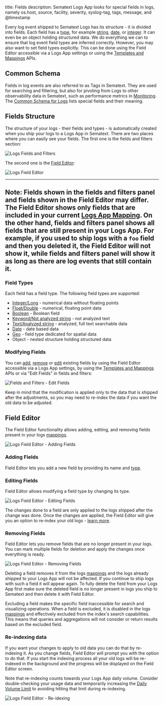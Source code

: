 title: Fields
description: Sematext Logs App looks for special fields in logs, namely os.host, source, facility, severity, syslog-tag, tags, message, and @timestamp

Every log event shipped to Sematext Logs has its structure - it is divided into fields. Each field has a [type](/logs/field-types/), for example [string](/logs/field-types/#string), [date](/logs/field-types/#date), or [integer](/logs/field-types/#integerlong). It can even be an object holding structured data.  We do everything we can to ensure that log event field types are inferred correctly. However, you may also want to set field types explicitly. This can be done using the Field Editor accessible via a Logs App settings or using the [Templates and Mappings](/logs/mappings-templates) APIs.

## Common Schema
Fields in log events are also referred to as Tags in Sematext. They are used for searching and filtering, but also for pivoting from Logs to other observability data in Sematext, such as performance metrics in [Monitoring](../monitoring).  The [Common Schema for Logs](../tags/common-schema/#logs-tags) lists special fields and their meaning.

## Fields Structure

The structure of your logs - their fields and types - is automatically created when you ship your logs to a Logs App in Sematext. There are two places where you can easily see your fields. The first one is the fields and filters section:

<img src="../../images/logs/logs_structure_fields_and_filters.png" alt="Logs Fields and Filters">

The second one is the [Field Editor](/logs/fields/#field-editor):

<img src="../../images/logs/logs_structure_field_editor.png " alt="Logs Field Editor">

---
**Note:**
Fields shown in the fields and filters panel and fields shown in the Field Editor may differ. The Field Editor shows only fields that are included in your current [Logs App Mapping](/logs/mappings-templates). On the other hand, fields and filters panel shows all fields that are still present in your Logs App. For example, if you used to ship logs with a `foo` field and then you deleted it, the Field Editor will not show it, while fields and filters panel will show it as long as there are log events that still contain it.
--- 

### Field Types

Each field has a field type. The following field types are supported:

 * [Integer/Long](/logs/field-types/#integerlong) - numerical data without floating points
 * [Float/Double](/logs/field-types/#floatdouble) - numerical, floating point data
 * [Boolean](/logs/field-types/#boolean) - Boolean field
 * [Keyword/Not analyzed string](/logs/field-types/#not-analyzed-string) - not analyzed text
 * [Text/Analyzed string](/logs/field-types/#analyzed-string) - analyzed, full text searchable data
 * [Date](/logs/field-types/#date) - date based data
 * [Geo](/logs/field-types/#geo) - field type dedicated for spatial data
 * Object - nested structure holding structured data

### Modifying Fields

You can [add](/logs/fields/#adding-fields), [remove](/logs/fields/#removing-fields) or [edit](/logs/fields/#editing-fields) existing fields by using the Field Editor accessible via a Logs App settings, by using the [Templates and Mappings](/logs/mappings-templates) APIs or via "Edit Fields" in fields and filters:

<img src="../../images/logs/logs_field_and_fielters_edit_field.png " alt="Fields and Filters - Edit Fields">

Keep in mind that the modification is applied only to the data that is shipped after the adjustments, so you may need to re-index the data if you want the old data to be adjusted. 

## Field Editor

The Field Editor functionality allows adding, editing, and removing fields present in your logs [mappings](/logs/mappings-templates).

<img src="../../images/logs/logs_field_editor_add.png " alt="Logs Field Editor - Adding Fields">

### Adding Fields

Field Editor lets you add a new field by providing its name and [type](/logs/field-types/).   

### Editing Fields

Field Editor allows modifying a field type by changing its type. 

<img src="../../images/logs/logs_field_editor_edit.png " alt="Logs Field Editor - Editing Fields">

The changes done to a field are only applied to the logs shipped after the change was done. Once the changes are applied, the Field Editor will give you an option to re-index your old logs - [learn more](/logs/fields/#re-indexing-data).

### Removing Fields

Field Editor lets you remove fields that are no longer present in your logs. You can mark multiple fields for deletion and apply the changes once everything is ready. 

<img src="../../images/logs/logs_field_editor_delete.png" alt="Logs Field Editor - Removing Fields">

Deleting a field removes it from the logs [mappings](/logs/mappings-templates) and the logs already shipped to your Logs App will not be affected. If you continue to ship logs with such a field it will appear again. To fully delete the field from your Logs App first make sure the deleted field is no longer present in logs you ship to Sematext and then delete it with Field Editor.

Excluding a field makes the specific field inaccessible for search and visualizing operations. When a field is excluded, it is disabled in the logs [mappings](/logs/mappings-templates) and effectively excluded from the index's search capabilities. This means that queries and aggregations will not consider or return results based on the excluded field.

### Re-indexing data

If you want your changes to apply to old data you can do that by re-indexing it. As you change fields, Field Editor will prompt you with the option to do that. If you start the indexing process all your old logs will be re-indexed in the background and the progress will be displayed on the Field Editor screen. 

Note that re-indexing counts towards your Logs App daily volume. Consider double-checking your usage data and temporarily increasing the [Daily Volume Limit](/logs/faq/#are-logs-shipped-to-logs-app-ever-rejected) to avoiding hitting that limit during re-indexing.

<img src="../../images/logs/logs-field-editor-reindex.gif" alt="Logs Field Editor - Re-idexing">
